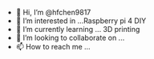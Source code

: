 - 👋 Hi, I’m @hfchen9817
- 👀 I’m interested in ...Raspberry pi 4 DIY
- 🌱 I’m currently learning ... 3D printing
- 💞️ I’m looking to collaborate on ...
- 📫 How to reach me ...

<!---
hfchen9817/hfchen9817 is a ✨ special ✨ repository because its `README.md` (this file) appears on your GitHub profile.
You can click the Preview link to take a look at your changes.
--->
